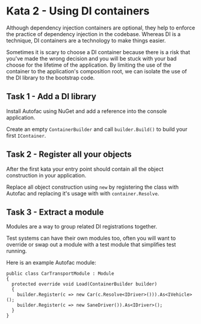 # Kata 2 - Using DI containers

Although dependency injection containers are optional, they help to enforce the practice of dependency injection in the codebase. Whereas DI is a technique, DI containers are a technology to make things easier.

Sometimes it is scary to choose a DI container because there is a risk that you've made the wrong decision and you will be stuck with your bad choose for the lifetime of the application. By limiting the use of the container to the application's composition root, we can isolate the use of the DI library to the bootstrap code.

## Task 1 - Add a DI library

Install Autofac using NuGet and add a reference into the console application.

Create an empty `ContainerBuilder` and call `builder.Build()` to build your first `IContainer`.

## Task 2 - Register all your objects

After the first kata your entry point should contain all the object construction in your application.

Replace all object construction using `new` by registering the class with Autofac and replacing it's usage with with `container.Resolve`.

## Task 3 - Extract a module

Modules are a way to group related DI registrations together.

Test systems can have their own modules too, often you will want to override or swap out a module with a test module that simplifies test running.

Here is an example Autofac module:

```
public class CarTransportModule : Module
{
  protected override void Load(ContainerBuilder builder)
  {
    builder.Register(c => new Car(c.Resolve<IDriver>())).As<IVehicle>();
    builder.Register(c => new SaneDriver()).As<IDriver>();
  }
}
```
